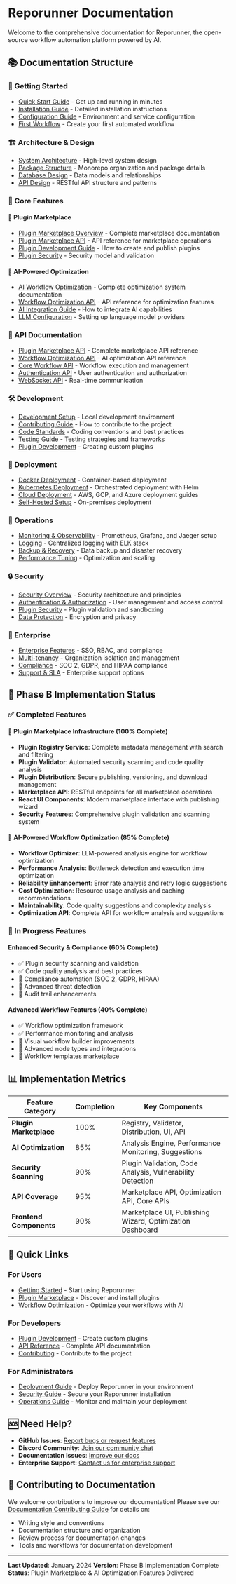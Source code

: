 # Reporunner Documentation

Welcome to the comprehensive documentation for Reporunner, the open-source workflow automation platform powered by AI.

## 📚 Documentation Structure

### 🚀 Getting Started
- [Quick Start Guide](../README.md#quick-start) - Get up and running in minutes
- [Installation Guide](./installation/README.md) - Detailed installation instructions
- [Configuration Guide](./configuration/README.md) - Environment and service configuration
- [First Workflow](./tutorials/first-workflow.md) - Create your first automated workflow

### 🏗️ Architecture & Design
- [System Architecture](./architecture/SYSTEM_ARCHITECTURE.md) - High-level system design
- [Package Structure](../DIRECTORY_STRUCTURE.md) - Monorepo organization and package details
- [Database Design](./architecture/DATABASE_DESIGN.md) - Data models and relationships
- [API Design](./architecture/API_DESIGN.md) - RESTful API structure and patterns

### 🎯 Core Features

#### 🏪 Plugin Marketplace
- [Plugin Marketplace Overview](./features/PLUGIN_MARKETPLACE.md) - Complete marketplace documentation
- [Plugin Marketplace API](./api/PLUGIN_MARKETPLACE_API.md) - API reference for marketplace operations
- [Plugin Development Guide](./development/plugin-development.md) - How to create and publish plugins
- [Plugin Security](./security/plugin-security.md) - Security model and validation

#### 🤖 AI-Powered Optimization
- [AI Workflow Optimization](./features/AI_WORKFLOW_OPTIMIZATION.md) - Complete optimization system documentation
- [Workflow Optimization API](./api/WORKFLOW_OPTIMIZATION_API.md) - API reference for optimization features
- [AI Integration Guide](./ai/integration-guide.md) - How to integrate AI capabilities
- [LLM Configuration](./ai/llm-configuration.md) - Setting up language model providers

### 📖 API Documentation
- [Plugin Marketplace API](./api/PLUGIN_MARKETPLACE_API.md) - Complete marketplace API reference
- [Workflow Optimization API](./api/WORKFLOW_OPTIMIZATION_API.md) - AI optimization API reference
- [Core Workflow API](./api/workflow-api.md) - Workflow execution and management
- [Authentication API](./api/auth-api.md) - User authentication and authorization
- [WebSocket API](./api/websocket-api.md) - Real-time communication

### 🛠️ Development
- [Development Setup](./development/setup.md) - Local development environment
- [Contributing Guide](../CONTRIBUTING.md) - How to contribute to the project
- [Code Standards](./development/code-standards.md) - Coding conventions and best practices
- [Testing Guide](./development/testing.md) - Testing strategies and frameworks
- [Plugin Development](./development/plugin-development.md) - Creating custom plugins

### 🚀 Deployment
- [Docker Deployment](./deployment/docker.md) - Container-based deployment
- [Kubernetes Deployment](./deployment/kubernetes.md) - Orchestrated deployment with Helm
- [Cloud Deployment](./deployment/cloud.md) - AWS, GCP, and Azure deployment guides
- [Self-Hosted Setup](./deployment/self-hosted.md) - On-premises deployment

### 🔧 Operations
- [Monitoring & Observability](./operations/monitoring.md) - Prometheus, Grafana, and Jaeger setup
- [Logging](./operations/logging.md) - Centralized logging with ELK stack
- [Backup & Recovery](./operations/backup.md) - Data backup and disaster recovery
- [Performance Tuning](./operations/performance.md) - Optimization and scaling

### 🔒 Security
- [Security Overview](./security/overview.md) - Security architecture and principles
- [Authentication & Authorization](./security/auth.md) - User management and access control
- [Plugin Security](./security/plugin-security.md) - Plugin validation and sandboxing
- [Data Protection](./security/data-protection.md) - Encryption and privacy

### 🏢 Enterprise
- [Enterprise Features](./enterprise/features.md) - SSO, RBAC, and compliance
- [Multi-tenancy](./enterprise/multi-tenancy.md) - Organization isolation and management
- [Compliance](./enterprise/compliance.md) - SOC 2, GDPR, and HIPAA compliance
- [Support & SLA](./enterprise/support.md) - Enterprise support options

## 🎯 Phase B Implementation Status

### ✅ Completed Features

#### 🏪 Plugin Marketplace Infrastructure (100% Complete)
- **Plugin Registry Service**: Complete metadata management with search and filtering
- **Plugin Validator**: Automated security scanning and code quality analysis
- **Plugin Distribution**: Secure publishing, versioning, and download management
- **Marketplace API**: RESTful endpoints for all marketplace operations
- **React UI Components**: Modern marketplace interface with publishing wizard
- **Security Features**: Comprehensive plugin validation and scanning system

#### 🤖 AI-Powered Workflow Optimization (85% Complete)
- **Workflow Optimizer**: LLM-powered analysis engine for workflow optimization
- **Performance Analysis**: Bottleneck detection and execution time optimization
- **Reliability Enhancement**: Error rate analysis and retry logic suggestions
- **Cost Optimization**: Resource usage analysis and caching recommendations
- **Maintainability**: Code quality suggestions and complexity analysis
- **Optimization API**: Complete API for workflow analysis and suggestions

### 🔄 In Progress Features

#### Enhanced Security & Compliance (60% Complete)
- ✅ Plugin security scanning and validation
- ✅ Code quality analysis and best practices
- 🔄 Compliance automation (SOC 2, GDPR, HIPAA)
- 🔄 Advanced threat detection
- 🔄 Audit trail enhancements

#### Advanced Workflow Features (40% Complete)
- ✅ Workflow optimization framework
- ✅ Performance monitoring and analysis
- 🔄 Visual workflow builder improvements
- 🔄 Advanced node types and integrations
- 🔄 Workflow templates marketplace

## 📊 Implementation Metrics

| Feature Category | Completion | Key Components |
|------------------|------------|----------------|
| **Plugin Marketplace** | 100% | Registry, Validator, Distribution, UI, API |
| **AI Optimization** | 85% | Analysis Engine, Performance Monitoring, Suggestions |
| **Security Scanning** | 90% | Plugin Validation, Code Analysis, Vulnerability Detection |
| **API Coverage** | 95% | Marketplace API, Optimization API, Core APIs |
| **Frontend Components** | 90% | Marketplace UI, Publishing Wizard, Optimization Dashboard |

## 🔗 Quick Links

### For Users
- [Getting Started](../README.md#quick-start) - Start using Reporunner
- [Plugin Marketplace](./features/PLUGIN_MARKETPLACE.md) - Discover and install plugins
- [Workflow Optimization](./features/AI_WORKFLOW_OPTIMIZATION.md) - Optimize your workflows with AI

### For Developers
- [Plugin Development](./development/plugin-development.md) - Create custom plugins
- [API Reference](./api/) - Complete API documentation
- [Contributing](../CONTRIBUTING.md) - Contribute to the project

### For Administrators
- [Deployment Guide](./deployment/) - Deploy Reporunner in your environment
- [Security Guide](./security/) - Secure your Reporunner installation
- [Operations Guide](./operations/) - Monitor and maintain your deployment

## 🆘 Need Help?

- **GitHub Issues**: [Report bugs or request features](https://github.com/reporunner/reporunner/issues)
- **Discord Community**: [Join our community chat](https://discord.gg/reporunner)
- **Documentation Issues**: [Improve our docs](https://github.com/reporunner/reporunner/issues/new?labels=documentation)
- **Enterprise Support**: [Contact us for enterprise support](mailto:enterprise@reporunner.com)

## 📝 Contributing to Documentation

We welcome contributions to improve our documentation! Please see our [Documentation Contributing Guide](./contributing/documentation.md) for details on:

- Writing style and conventions
- Documentation structure and organization
- Review process for documentation changes
- Tools and workflows for documentation development

---

**Last Updated**: January 2024
**Version**: Phase B Implementation Complete
**Status**: Plugin Marketplace & AI Optimization Features Delivered
